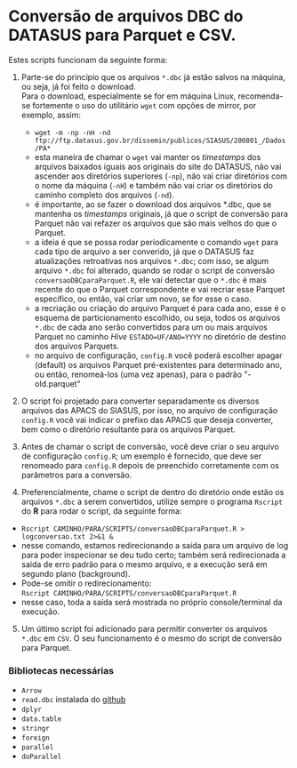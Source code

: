 # Conversão de arquivos DBC do DATASUS para Parquet e CSV.

Estes scripts funcionam da seguinte forma:

1. Parte-se do princípio que os arquivos `*.dbc` já estão salvos na máquina, ou seja, já foi feito o download.  
   Para o download, especialmente se for em máquina Linux, recomenda-se fortemente o uso do utilitário `wget` com opções de
   mirror, por exemplo, assim:
   * `wget -m -np -nH -nd ftp://ftp.datasus.gov.br/dissemin/publicos/SIASUS/200801_/Dados/PA*`
   * esta maneira de chamar o `wget` vai manter os _timestamps_ dos arquivos baixados iguais aos originais do site do DATASUS, não vai ascender aos diretórios superiores (`-np`), não vai criar diretórios com o nome da máquina (`-nH`) e também não vai criar os diretórios do caminho completo dos arquivos (`-nd`).
   * é importante, ao se fazer o download dos arquivos *.dbc, que se mantenha os _timestamps_ originais, já que o script de conversão para Parquet não vai refazer os arquivos que são mais velhos do que o Parquet.
   * a ideia é que se possa rodar periodicamente o comando `wget` para cada tipo de arquivo a ser converido, já que o DATASUS faz atualizações retroativas nos arquivos `*.dbc`; com isso, se algum arquivo `*.dbc` foi alterado, quando se rodar o script de conversão `conversaoDBCparaParquet.R`, ele vai detectar que o `*.dbc` é mais recente do que o Parquet correspondente e vai recriar esse Parquet específico, ou então, vai criar um novo, se for esse o caso.
   * a recriação ou criação do arquivo Parquet é para cada ano, esse é o esquema de particionamento escolhido, ou seja, todos os arquivos `*.dbc` de cada ano serão convertidos para um ou mais arquivos Parquet no caminho _Hive_ `ESTADO=UF/ANO=YYYY` no diretório de destino dos arquivos Parquets.
   * no arquivo de configuração, `config.R` você poderá escolher apagar (default) os arquivos Parquet pré-existentes para determinado ano, ou então, renomeá-los (uma vez apenas), para o padrão "-old.parquet"

2. O script foi projetado para converter separadamente os diversos arquivos das APACS do SIASUS, por isso, no arquivo de configuração `config.R` você vai indicar o prefixo das APACS que deseja converter, bem como o diretório resultante para os arquivos Parquet.

3. Antes de chamar o script de conversão, você deve criar o seu arquivo de configuração `config.R`; um exemplo é fornecido, que deve ser renomeado para `config.R` depois de preenchido corretamente com os parâmetros para a conversão.

4. Preferencialmente, chame o script de dentro do diretório onde estão os arquivos `*.dbc` a serem convertidos, utilize sempre o programa `Rscript` do **R** para rodar o script, da seguinte forma:
  * `Rscript CAMINHO/PARA/SCRIPTS/conversaoDBCparaParquet.R > logconversao.txt 2>&1 &`
  * nesse comando, estamos redirecionando a saída para um arquivo de log para poder inspecionar se deu tudo certo; também será redirecionada a saída de erro padrão para o mesmo arquivo, e a execução será em segundo plano (background).
  * Pode-se omitir o redirecionamento:  
  `Rscript CAMINHO/PARA/SCRIPTS/conversaoDBCparaParquet.R`
  * nesse caso, toda a saída será mostrada no próprio console/terminal da execução.
  
5. Um último script foi adicionado para permitir converter os arquivos `*.dbc` em `CSV`. O seu funcionamento é o mesmo do script de conversão para Parquet.
  
### Bibliotecas necessárias

- `Arrow`
- `read.dbc` instalada do [github](https://github.com/danicat/read.dbc)
- `dplyr`
- `data.table`
- `stringr`
- `foreign`
- `parallel`
- `doParallel`

